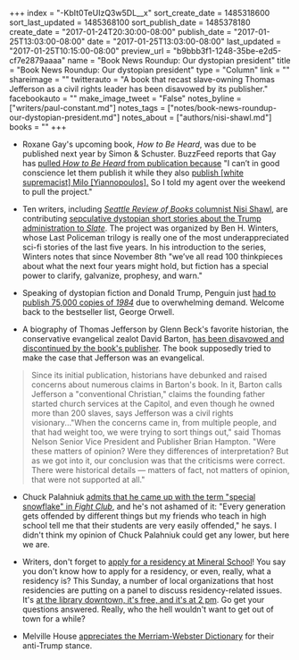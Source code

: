 +++
index = "-KbIt0TeUIzQ3w5DL__x"
sort_create_date = 1485318600
sort_last_updated = 1485368100
sort_publish_date = 1485378180
create_date = "2017-01-24T20:30:00-08:00"
publish_date = "2017-01-25T13:03:00-08:00"
date = "2017-01-25T13:03:00-08:00"
last_updated = "2017-01-25T10:15:00-08:00"
preview_url = "b9bbb3f1-1248-35be-e2d5-cf7e2879aaaa"
name = "Book News Roundup: Our dystopian president"
title = "Book News Roundup: Our dystopian president"
type = "Column"
link = ""
shareimage = ""
twitterauto = "A book that recast slave-owning Thomas Jefferson as a civil rights leader has been disavowed by its publisher."
facebookauto = ""
make_image_tweet = "False"
notes_byline = ["writers/paul-constant.md"]
notes_tags = ["notes/book-news-roundup-our-dystopian-president.md"]
notes_about = ["authors/nisi-shawl.md"]
books = ""
+++
 * Roxane Gay's upcoming book, *How to Be Heard*, was due to be published next year by Simon & Schuster. BuzzFeed reports that Gay has [pulled *How to Be Heard* from publication because](https://www.buzzfeed.com/jarrylee/roxane-gay-pulls-book-from-simon-schuster-in-response-to-mil?utm_term=.qnlWx9Lxx#.yrZOzqyzz) "I can’t in good conscience let them publish it while they also [publish [white supremacist] Milo [Yiannopoulos].](http://www.seattlereviewofbooks.com/notes/2017/01/24/publisher-issues-unsatisfying-letter-to-justify-publishing-a-book-by-milo-yiannopoulos/) So I told my agent over the weekend to pull the project."

* Ten writers, including [*Seattle Review of Books* columnist Nisi Shawl](http://www.seattlereviewofbooks.com/writers/nisi-shawl/), are contributing [sepculative dystopian short stories about the Trump administration to *Slate*](http://www.slate.com/articles/news_and_politics/slate_fare/2017/01/the_age_of_trump_feels_like_an_alternate_history_science_fiction_dystopia.html). The project was organized by Ben H. Winters, whose Last Policeman trilogy is really one of the most underappreciated sci-fi stories of the last five years. In his introduction to the series, Winters notes that since November 8th "we’ve all read 100 thinkpieces about what the next four years might hold, but fiction has a special power to clarify, galvanize, prophesy, and warn."

* Speaking of dystopian fiction and Donald Trump, Penguin just [had to publish 75,000 copies of *1984*](http://money.cnn.com/2017/01/25/media/george-orwell-1984-best-seller/index.html) due to overwhelming demand.
 Welcome back to the bestseller list, George Orwell.
 
* A biography of Thomas Jefferson by Glenn Beck's favorite historian, the conservative evangelical zealot David Barton, [has been disavowed and discontinued by the book's publisher](http://www.npr.org/sections/thetwo-way/2012/08/09/158510648/publisher-pulls-controversial-thomas-jefferson-book-citing-loss-of-confidence). The book supposedly tried to make the case that Jefferson was an evangelical.

<blockquote>Since its initial publication, historians have debunked and raised concerns about numerous claims in Barton's book. In it, Barton calls Jefferson a "conventional Christian," claims the founding father started church services at the Capitol, and even though he owned more than 200 slaves, says Jefferson was a civil rights visionary..."When the concerns came in, from multiple people, and that had weight too, we were trying to sort things out," said Thomas Nelson Senior Vice President and Publisher Brian Hampton. "Were these matters of opinion? Were they differences of interpretation? But as we got into it, our conclusion was that the criticisms were correct. There were historical details — matters of fact, not matters of opinion, that were not supported at all."</blockquote>

* Chuck Palahniuk [admits that he came up with the term "special snowflake" in *Fight Club*](http://www.vulture.com/2017/01/palahniuk-snowflake-diss-came-from-fight-club.html), and he's not ashamed of it: "Every generation gets offended by different things but my friends who teach in high school tell me that their students are very easily offended," he says. I didn't think my opinion of Chuck Palahniuk could get any lower, but here we are.

* Writers, don't forget to [apply for a residency at Mineral School](http://mineral-school.org/residency/apply-and-faq/)! You say you don't know how to apply for a residency, or even, really, what a residency is? This Sunday, a number of local organizations that host residencies are putting on a panel to discuss residency-related issues. It's [at the library downtown, it's free, and it's at 2 pm](https://hugohouse.org/event/residencies-revealed/). Go get your questions answered. Really, who the hell wouldn't want to get out of town for a while?

* Melville House [appreciates the Merriam-Webster Dictionary](https://www.mhpbooks.com/merriam-webster-will-not-abide-trumps-degradation-of-language/) for their anti-Trump stance.

